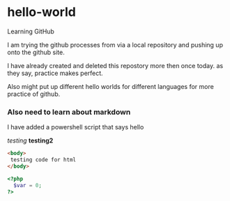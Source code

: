 # hello-world
Learning GitHub

I am trying the github processes from via a local repository and pushing up onto the github site.

I have already created and deleted this repostory more then once today. as they say, practice makes perfect.

Also might put up different hello worlds for different languages for more practice of github.

### Also need to learn about markdown

I have added a powershell script that says hello

*testing*
**testing2**

```html
<body>
 testing code for html
</body>
```

```php
<?php
  $var = 0;
?>
```

